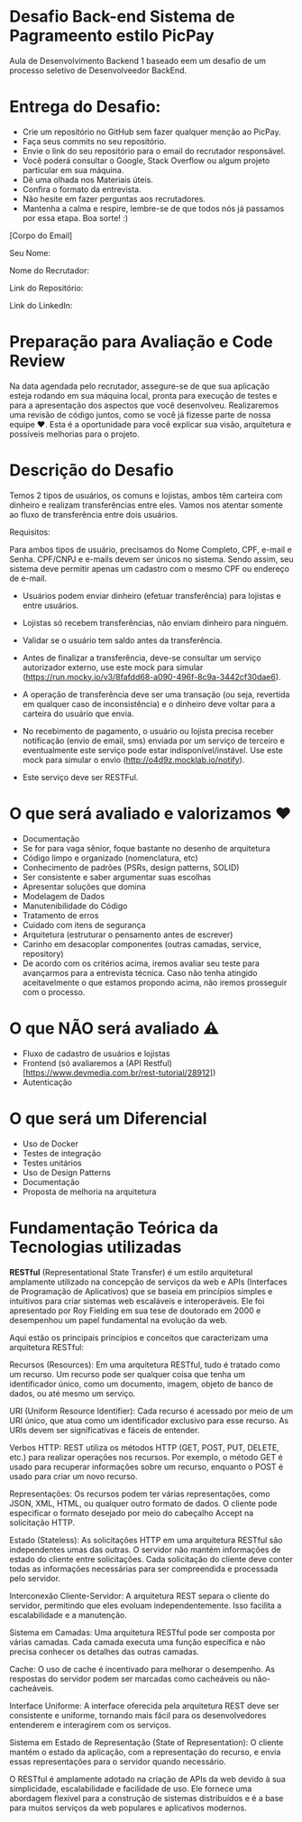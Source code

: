 # Desafio Back-end Sistema de Pagrameento estilo PicPay

Aula de Desenvolvimento Backend 1 baseado eem um desafio de um processo seletivo de Desenvolveedor BackEnd.


# Entrega do Desafio:

- Crie um repositório no GitHub sem fazer qualquer menção ao PicPay.
- Faça seus commits no seu repositório.
- Envie o link do seu repositório para o email do recrutador responsável.
- Você poderá consultar o Google, Stack Overflow ou algum projeto particular em sua máquina.
- Dê uma olhada nos Materiais úteis.
- Confira o formato da entrevista.
- Não hesite em fazer perguntas aos recrutadores.
- Mantenha a calma e respire, lembre-se de que todos nós já passamos por essa etapa. Boa sorte! :)

[Corpo do Email]

Seu Nome: 

Nome do Recrutador: 

Link do Repositório: 

Link do LinkedIn: 

# Preparação para Avaliação e Code Review

Na data agendada pelo recrutador, assegure-se de que sua aplicação esteja rodando em sua máquina local, pronta para execução de testes e para a apresentação dos aspectos que você desenvolveu. Realizaremos uma revisão de código juntos, como se você já fizesse parte de nossa equipe ❤️. Esta é a oportunidade para você explicar sua visão, arquitetura e possíveis melhorias para o projeto.

# Descrição do Desafio

Temos 2 tipos de usuários, os comuns e lojistas, ambos têm carteira com dinheiro e realizam transferências entre eles. Vamos nos atentar somente ao fluxo de transferência entre dois usuários.

Requisitos:

Para ambos tipos de usuário, precisamos do Nome Completo, CPF, e-mail e Senha. CPF/CNPJ e e-mails devem ser únicos no sistema. Sendo assim, seu sistema deve permitir apenas um cadastro com o mesmo CPF ou endereço de e-mail.

* Usuários podem enviar dinheiro (efetuar transferência) para lojistas e entre usuários.

* Lojistas só recebem transferências, não enviam dinheiro para ninguém.

* Validar se o usuário tem saldo antes da transferência.

* Antes de finalizar a transferência, deve-se consultar um serviço autorizador externo, use este mock para simular (https://run.mocky.io/v3/8fafdd68-a090-496f-8c9a-3442cf30dae6).

* A operação de transferência deve ser uma transação (ou seja, revertida em qualquer caso de inconsistência) e o dinheiro deve voltar para a carteira do usuário que envia.

* No recebimento de pagamento, o usuário ou lojista precisa receber notificação (envio de email, sms) enviada por um serviço de terceiro e eventualmente este serviço pode estar indisponível/instável. Use este mock para simular o envio (http://o4d9z.mocklab.io/notify).

* Este serviço deve ser RESTFul.


# O que será avaliado e valorizamos ❤️

* Documentação
* Se for para vaga sênior, foque bastante no desenho de arquitetura
* Código limpo e organizado (nomenclatura, etc)
* Conhecimento de padrões (PSRs, design patterns, SOLID)
* Ser consistente e saber argumentar suas escolhas
* Apresentar soluções que domina
* Modelagem de Dados
* Manutenibilidade do Código
* Tratamento de erros
* Cuidado com itens de segurança
* Arquitetura (estruturar o pensamento antes de escrever)
* Carinho em desacoplar componentes (outras camadas, service, repository)
* De acordo com os critérios acima, iremos avaliar seu teste para avançarmos para a entrevista técnica. Caso não tenha atingido aceitavelmente o que estamos propondo acima, não iremos prosseguir com o processo.

# O que NÃO será avaliado ⚠️
* Fluxo de cadastro de usuários e lojistas
* Frontend (só avaliaremos a (API Restful)[https://www.devmedia.com.br/rest-tutorial/28912])
* Autenticação

# O que será um Diferencial
* Uso de Docker
* Testes de integração
* Testes unitários
* Uso de Design Patterns
* Documentação
* Proposta de melhoria na arquitetura

# Fundamentação Teórica da Tecnologias utilizadas

**RESTful** (Representational State Transfer) é um estilo arquitetural amplamente utilizado na concepção de serviços da web e APIs (Interfaces de Programação de Aplicativos) que se baseia em princípios simples e intuitivos para criar sistemas web escaláveis e interoperáveis. Ele foi apresentado por Roy Fielding em sua tese de doutorado em 2000 e desempenhou um papel fundamental na evolução da web.

Aqui estão os principais princípios e conceitos que caracterizam uma arquitetura RESTful:

Recursos (Resources): Em uma arquitetura RESTful, tudo é tratado como um recurso. Um recurso pode ser qualquer coisa que tenha um identificador único, como um documento, imagem, objeto de banco de dados, ou até mesmo um serviço.

URI (Uniform Resource Identifier): Cada recurso é acessado por meio de um URI único, que atua como um identificador exclusivo para esse recurso. As URIs devem ser significativas e fáceis de entender.

Verbos HTTP: REST utiliza os métodos HTTP (GET, POST, PUT, DELETE, etc.) para realizar operações nos recursos. Por exemplo, o método GET é usado para recuperar informações sobre um recurso, enquanto o POST é usado para criar um novo recurso.

Representações: Os recursos podem ter várias representações, como JSON, XML, HTML, ou qualquer outro formato de dados. O cliente pode especificar o formato desejado por meio do cabeçalho Accept na solicitação HTTP.

Estado (Stateless): As solicitações HTTP em uma arquitetura RESTful são independentes umas das outras. O servidor não mantém informações de estado do cliente entre solicitações. Cada solicitação do cliente deve conter todas as informações necessárias para ser compreendida e processada pelo servidor.

Interconexão Cliente-Servidor: A arquitetura REST separa o cliente do servidor, permitindo que eles evoluam independentemente. Isso facilita a escalabilidade e a manutenção.

Sistema em Camadas: Uma arquitetura RESTful pode ser composta por várias camadas. Cada camada executa uma função específica e não precisa conhecer os detalhes das outras camadas.

Cache: O uso de cache é incentivado para melhorar o desempenho. As respostas do servidor podem ser marcadas como cacheáveis ou não-cacheáveis.

Interface Uniforme: A interface oferecida pela arquitetura REST deve ser consistente e uniforme, tornando mais fácil para os desenvolvedores entenderem e interagirem com os serviços.

Sistema em Estado de Representação (State of Representation): O cliente mantém o estado da aplicação, com a representação do recurso, e envia essas representações para o servidor quando necessário.

O RESTful é amplamente adotado na criação de APIs da web devido à sua simplicidade, escalabilidade e facilidade de uso. Ele fornece uma abordagem flexível para a construção de sistemas distribuídos e é a base para muitos serviços da web populares e aplicativos modernos.



